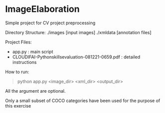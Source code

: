 # ImageElaboration
Simple project for CV project preprocessing

Directory Structure:
./images
[input images]
./xmldata
[annotation files]

Project Files:
- app.py : main script
- CLOUDIFAI-Pythonskillsevaluation-081221-0659.pdf : detailed instructions

How to run:

> python app.py <image_dir> <xml_dir> <output_dir>

All the argument are optional.

Only a small subset of COCO categories have been used for the purpose of this exercise

